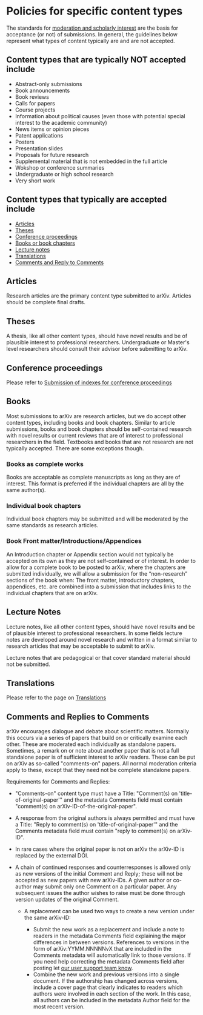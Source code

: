 # Policies for specific content types

The standards for [moderation and scholarly interest](/help/moderation/index.html) are the basis for
acceptance (or not) of submissions. 
In general, the guidelines below represent what types of content typically are and are not accepted.

  
## Content types that are typically NOT accepted include

- Abstract-only submissions
- Book announcements
- Book reviews
- Calls for papers
- Course projects
- Information about political causes (even those with potential special interest to the academic community)
- News items or opinion pieces
- Patent applications
- Posters
- Presentation slides
- Proposals for future research
- Supplemental material that is not embedded in the full article
- Wokshop or conference summaries
- Undergraduate or high school research
- Very short work

## Content types that typically are accepted include

- [Articles](#Articles)
- [Theses](#Theses)
- [Conference proceedings](/help/submit_index.html)
- [Books or book chapters](#Books)
- [Lecture notes](#Lecture%20notes)
- [Translations](/help/translations.html)
- [Comments and Reply to Comments](#Comments)

## Articles

Research articles are the primary content type submitted to arXiv. Articles should be complete final drafts.

## Theses

A thesis, like all other content types, should have novel results and be of plausible interest to professional researchers. Undergraduate or Master's level researchers should consult their advisor before submitting to arXiv.
  
## Conference proceedings

Please refer to [Submission of indexes for conference proceedings](/help/submit_index.html)


<a name="Books"></a>

## Books

Most submissions to arXiv are research articles, but we do accept other content types, including books and book chapters. Similar to article submissions, books and book chapters should be self-contained research with novel results or current reviews that are of interest to professional researchers in the field. Textbooks and books that are not research are not typically accepted. There are some exceptions though.

### Books as complete works

Books are acceptable as complete manuscripts as long as they are of interest. This format is preferred if the individual chapters are all by the same author(s).

### Individual book chapters

Individual book chapters may be submitted and will be moderated by the same standards as research articles.

### Book Front matter/Introductions/Appendices

An Introduction chapter or Appendix section would not typically be accepted on its own as they are not self-contained or of interest. In order to allow for a complete book to be posted to arXiv, where the chapters are submitted individually, we will allow a submission for the “non-research” sections of the book when:
The front matter, introductory chapters, appendices, etc. are combined into a submission that includes links to the individual chapters that are on arXiv. 


## Lecture Notes

Lecture notes, like all other content types, should have novel results and be of plausible interest to professional researchers. In some fields lecture notes are developed around novel research and written in a format similar to research articles that may be acceptable to submit to arXiv. 

Lecture notes that are pedagogical or that cover standard material should not be submitted.

## Translations

Please refer to the page on [Translations](/help/translations.html)

<a name="Comments"></a>

## Comments and Replies to Comments

arXiv encourages dialogue and debate about scientific matters. Normally this occurs via a series of papers that build on or critically examine each other. These are moderated each individually as standalone papers. Sometimes, a remark on or note about another paper that is not a full standalone paper is of sufficient interest to arXiv readers. These can be put on arXiv as so-called "comments-on" papers. All normal moderation criteria apply to these, except that they need not be complete standalone papers.

Requirements for Comments and Replies:

- "Comments-on" content type must have a Title: "Comment(s) on 'title-of-original-paper'" and the metadata Comments field must contain "comment(s) on arXiv-ID-of-the-original-paper".
- A response from the original authors is always permitted and must have a Title: "Reply to comment(s) on 'title-of-original-paper'" and the Comments metadata field must contain "reply to comment(s) on arXiv-ID".
- In rare cases where the original paper is not on arXiv the arXiv-ID is replaced by the external DOI.
- A chain of continued responses and counterresponses is allowed only as new versions of the initial Comment and Reply; these will not be accepted as new papers with new arXiv-IDs. A given author or co-author may submit only one Comment on a particular paper. Any subsequent issues the author wishes to raise must be done through version updates of the original Comment.

  * A replacement can be used two ways to create a new version under the same arXiv-ID:
    
    * Submit the new work as a replacement and include a note to readers in the metadata Comments field explaining the major differences in between versions. References to versions in the form of arXiv:YYMM.NNNNNvX that are included in the Comments metadata will automatically link to those versions. If you need help correcting the metadata Comments field after posting let [our user support team know](http://arxiv.org/support/general_help).
    * Combine the new work and previous versions into a single document. If the authorship has changed across versions, include a cover page that clearly indicates to readers which authors were involved in each section of the work. In this case, all authors can be included in the metadata Author field for the most recent version.

